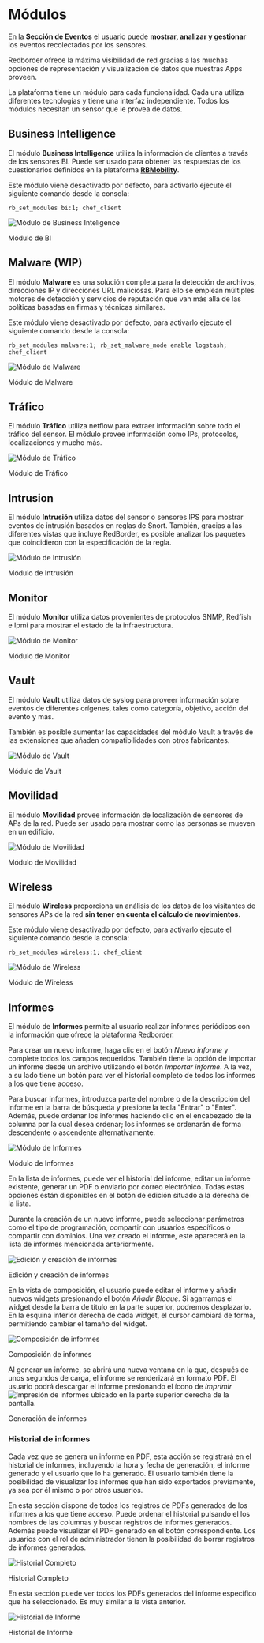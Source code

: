 
# Módulos

En la **Sección de Eventos** el usuario puede **mostrar, analizar y gestionar** los eventos recolectados por los sensores.

Redborder ofrece la máxima visibilidad de red gracias a las muchas opciones de representación y visualización de datos que nuestras Apps proveen.

La plataforma tiene un módulo para cada funcionalidad. Cada una utiliza diferentes tecnologías y tiene una interfaz independiente. Todos los módulos necesitan un sensor que le provea de datos.

## Business Intelligence

El módulo **Business Intelligence** utiliza la información de clientes a través de los sensores BI. Puede ser usado para obtener las respuestas de los cuestionarios definidos en la plataforma **[RBMobility](https://rbmobility.redborder.com)**.

Este módulo viene desactivado por defecto, para activarlo ejecute el siguiente comando desde la consola:

    rb_set_modules bi:1; chef_client

![Módulo de Business Inteligence](images/ch04_img001.png)

Módulo de BI

## Malware (WIP)

El módulo **Malware** es una solución completa para la detección de archivos, direcciones IP y direcciones URL maliciosas. Para ello se emplean múltiples motores de detección y servicios de reputación que van más allá de las políticas basadas en firmas y técnicas similares.

Este módulo viene desactivado por defecto, para activarlo ejecute el siguiente comando desde la consola:

    rb_set_modules malware:1; rb_set_malware_mode enable logstash; chef_client

![Módulo de Malware](images/ch04_img002.png)

Módulo de Malware

## Tráfico

El módulo **Tráfico** utiliza netflow para extraer información sobre todo el tráfico del sensor. El módulo provee información como IPs, protocolos, localizaciones y mucho más.

![Módulo de Tráfico](images/ch04_img003.png)

Módulo de Tráfico

## Intrusion

El módulo **Intrusión** utiliza datos del sensor o sensores IPS para mostrar eventos de intrusión basados en reglas de Snort. También, gracias a las diferentes vistas que incluye RedBorder, es posible analizar los paquetes que coincidieron con la especificación de la regla.

![Módulo de Intrusión](images/ch04_img004.png)

Módulo de Intrusión

## Monitor

El módulo **Monitor** utiliza datos provenientes de protocolos SNMP, Redfish e Ipmi para mostrar el estado de la infraestructura.

![Módulo de Monitor](images/ch04_img005.png)

Módulo de Monitor

## Vault

El módulo **Vault** utiliza datos de syslog para proveer información sobre eventos de diferentes orígenes, tales como categoría, objetivo, acción del evento y más.

También es posible aumentar las capacidades del módulo Vault a través de las extensiones que añaden compatibilidades con otros fabricantes.

![Módulo de Vault](images/ch04_img006.png)

Módulo de Vault

## Movilidad

El módulo **Movilidad** provee información de localización de sensores de APs de la red. Puede ser usado para mostrar como las personas se mueven en un edificio.

![Módulo de Movilidad](images/ch04_img007.png)

Módulo de Movilidad

## Wireless

El módulo **Wireless** proporciona un análisis de los datos de los visitantes de sensores APs de la red **sin tener en cuenta el cálculo de movimientos**.

Este módulo viene desactivado por defecto, para activarlo ejecute el siguiente comando desde la consola:

    rb_set_modules wireless:1; chef_client

![Módulo de Wireless](images/ch04_img008.png)

Módulo de Wireless

## Informes

El módulo de **Informes** permite al usuario realizar informes periódicos con la información que ofrece la plataforma Redborder.

Para crear un nuevo informe, haga clic en el botón *Nuevo informe* y complete todos los campos requeridos. También tiene la opción de importar un informe desde un archivo utilizando el botón *Importar informe*. A la vez, a su lado tiene un botón para ver el historial completo de todos los informes a los que tiene acceso.

Para buscar informes, introduzca parte del nombre o de la descripción del informe en la barra de búsqueda y presione la tecla "Entrar" o "Enter". Además, puede ordenar los informes haciendo clic en el encabezado de la columna por la cual desea ordenar; los informes se ordenarán de forma descendente o ascendente alternativamente.

![Módulo de Informes](images/ch04_img009.png)

Módulo de Informes

En la lista de informes, puede ver el historial del informe, editar un informe existente, generar un PDF o enviarlo por correo electrónico. Todas estas opciones están disponibles en el botón de edición situado a la derecha de la lista.

Durante la creación de un nuevo informe, puede seleccionar parámetros como el tipo de programación, compartir con usuarios específicos o compartir con dominios. Una vez creado el informe, este aparecerá en la lista de informes mencionada anteriormente.

![Edición y creación de informes](images/ch04_img049.png)

Edición y creación de informes

En la vista de composición, el usuario puede editar el informe y añadir nuevos widgets presionando el botón *Añadir Bloque*. Si agarramos el widget desde la barra de título en la parte superior, podremos desplazarlo. En la esquina inferior derecha de cada widget, el cursor cambiará de forma, permitiendo cambiar el tamaño del widget.

![Composición de informes](images/ch04_img052.png)

Composición de informes

Al generar un informe, se abrirá una nueva ventana en la que, después de unos segundos de carga, el informe se renderizará en formato PDF. El usuario podrá descargar el informe presionando el ícono de *Imprimir* ![Impresión de informes](images/ch04_img055.png) ubicado en la parte superior derecha de la pantalla.

Generación de informes

### Historial de informes

Cada vez que se genera un informe en PDF, esta acción se registrará en el historial de informes, incluyendo la hora y fecha de generación, el informe generado y el usuario que lo ha generado.
El usuario también tiene la posibilidad de visualizar los informes que han sido exportados previamente, ya sea por él mismo o por otros usuarios.

En esta sección dispone de todos los registros de PDFs generados de los informes a los que tiene acceso. Puede ordenar el historial pulsando el los nombres de las columnas y buscar registros de informes generados. Además puede visualizar el PDF generado en el botón correspondiente. Los usuarios con el rol de administrador tienen la posibilidad de borrar registros de informes generados.

![Historial Completo](images/ch04_img053.png)

Historial Completo

En esta sección puede ver todos los PDFs generados del informe específico que ha seleccionado. Es muy similar a la vista anterior.

![Historial de Informe](images/ch04_img054.png)

Historial de Informe

